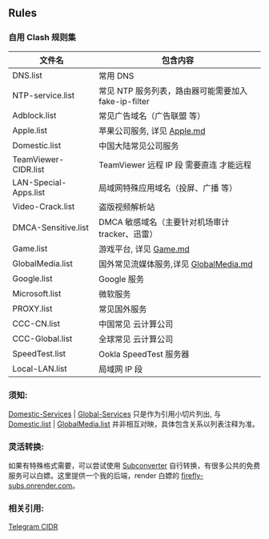 ## Rules

### 自用 Clash 规则集

| 文件名                | 包含内容                                                                                                 |
| --------------------- | -------------------------------------------------------------------------------------------------------- |
| DNS.list              | 常用 DNS                                                                                                 |
| NTP-service.list      | 常见 NTP 服务列表，路由器可能需要加入 fake-ip-filter                                                     |
| Adblock.list          | 常见广告域名（广告联盟 等）                                                                              |
| Apple.list            | 苹果公司服务, 详见 [Apple.md](https://github.com/LM-Firefly/Rules/blob/master/Apple.md)                  |
| Domestic.list         | 中国大陆常见公司服务                                                                                     |
| TeamViewer-CIDR.list  | TeamViewer 远程 IP 段 需要直连 才能远程                                                                  |
| LAN-Special-Apps.list | 局域网特殊应用域名（投屏、广播 等）                                                                      |
| Video-Crack.list      | 盗版视频解析站                                                                                           |
| DMCA-Sensitive.list   | DMCA 敏感域名（主要针对机场审计 tracker、迅雷）                                                          |
| Game.list             | 游戏平台, 详见 [Game.md](https://github.com/LM-Firefly/Rules/blob/master/Game.md)                        |
| GlobalMedia.list      | 国外常见流媒体服务,详见 [GlobalMedia.md](https://github.com/LM-Firefly/Rules/blob/master/GlobalMedia.md) |
| Google.list           | Google 服务                                                                                              |
| Microsoft.list        | 微软服务                                                                                                 |
| PROXY.list            | 常见国外服务                                                                                             |
| CCC-CN.list           | 中国常见 云计算公司                                                                                      |
| CCC-Global.list       | 全球常见 云计算公司                                                                                      |
| SpeedTest.list        | Ookla SpeedTest 服务器                                                                                   |
| Local-LAN.list        | 局域网 IP 段                                                                                             |

### 须知:

[Domestic-Services](https://github.com/LM-Firefly/Rules/tree/master/Domestic-Services) | [Global-Services](https://github.com/LM-Firefly/Rules/tree/master/Global-Services) 只是作为引用小切片列出, 与 [Domestic.list](https://github.com/LM-Firefly/Rules/blob/master/Domestic.list) | [GlobalMedia.list](https://github.com/LM-Firefly/Rules/blob/master/GlobalMedia.list) 并非相互对映，具体包含关系以列表注释为准。

### 灵活转换:

如果有特殊格式需要，可以尝试使用 [Subconverter](https://github.com/tindy2013/subconverter/blob/master/README-cn.md#%E8%A7%84%E5%88%99%E8%BD%AC%E6%8D%A2) 自行转换，有很多公共的免费服务可以白嫖。这里提供一个我的后端，render 白嫖的 [firefly-subs.onrender.com](https://firefly-subs.onrender.com/)。

### 相关引用:

[Telegram CIDR](https://core.telegram.org/resources/cidr.txt)
